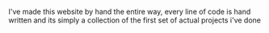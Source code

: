 I've made this website by hand the entire way, every line of code is hand written and its simply a collection of the first set of actual projects i've done
